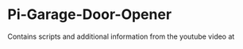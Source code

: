 # Pi-Garage-Door-Opener
Contains scripts and additional information from the youtube video at <website>

